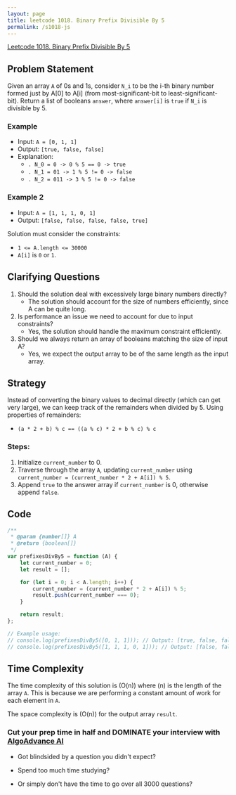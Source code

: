 ```yaml
---
layout: page
title: leetcode 1018. Binary Prefix Divisible By 5
permalink: /s1018-js
---
```

[Leetcode 1018. Binary Prefix Divisible By 5](https://algoadvance.github.io/algoadvance/l1018)
## Problem Statement

Given an array `A` of 0s and 1s, consider `N_i` to be the i-th binary number formed just by A[0] to A[i] (from most-significant-bit to least-significant-bit). Return a list of booleans `answer`, where `answer[i]` is `true` if `N_i` is divisible by 5.

### Example
- Input: `A = [0, 1, 1]`
- Output: `[true, false, false]`
- Explanation:
  - `. N_0 = 0 -> 0 % 5 == 0 -> true`
  - `. N_1 = 01 -> 1 % 5 != 0 -> false`
  - `. N_2 = 011 -> 3 % 5 != 0 -> false`

### Example 2
- Input: `A = [1, 1, 1, 0, 1]`
- Output: `[false, false, false, false, true]`

Solution must consider the constraints:
- `1 <= A.length <= 30000`
- `A[i]` is `0` or `1`.

## Clarifying Questions

1. Should the solution deal with excessively large binary numbers directly? 
   - The solution should account for the size of numbers efficiently, since A can be quite long.
2. Is performance an issue we need to account for due to input constraints?
   - Yes, the solution should handle the maximum constraint efficiently.
3. Should we always return an array of booleans matching the size of input A?
   - Yes, we expect the output array to be of the same length as the input array.

## Strategy

Instead of converting the binary values to decimal directly (which can get very large), we can keep track of the remainders when divided by 5. Using properties of remainders:
- `(a * 2 + b) % c == ((a % c) * 2 + b % c) % c`

### Steps:
1. Initialize `current_number` to 0.
2. Traverse through the array `A`, updating `current_number` using `current_number = (current_number * 2 + A[i]) % 5`.
3. Append `true` to the answer array if `current_number` is 0, otherwise append `false`.

## Code

```javascript
/**
 * @param {number[]} A
 * @return {boolean[]}
 */
var prefixesDivBy5 = function (A) {
    let current_number = 0;
    let result = [];

    for (let i = 0; i < A.length; i++) {
        current_number = (current_number * 2 + A[i]) % 5;
        result.push(current_number === 0);
    }

    return result;
};

// Example usage:
// console.log(prefixesDivBy5([0, 1, 1])); // Output: [true, false, false]
// console.log(prefixesDivBy5([1, 1, 1, 0, 1])); // Output: [false, false, false, false, true]
```

## Time Complexity

The time complexity of this solution is \(O(n)\) where \(n\) is the length of the array `A`. This is because we are performing a constant amount of work for each element in `A`.

The space complexity is \(O(n)\) for the output array `result`.


### Cut your prep time in half and DOMINATE your interview with [AlgoAdvance AI](https://algoAdvance.com)

- Got blindsided by a question you didn't expect?

- Spend too much time studying?

- Or simply don't have the time to go over all 3000 questions?

